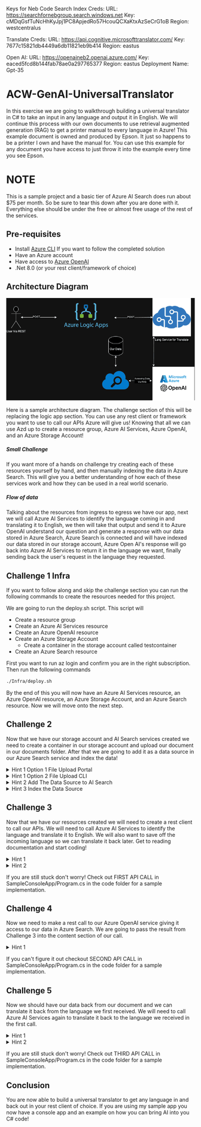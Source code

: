 Keys for Neb Code
Search Index Creds:
URL: https://searchfornebgroup.search.windows.net
Key: cMDqGsfTuNcHhKyJpj1PC8ApjedRo57HcouQCXaKtxAzSeCrG1oB
Region: westcentralus

Translate Creds:
URL: https://api.cognitive.microsofttranslator.com/
Key: 7677c15821db4449a6db11821eb9b414
Region: eastus

Open AI: 
URL: https://openaineb2.openai.azure.com/
Key: eaced5fcd8b144fab78ae0a297765377
Region: eastus
Deployment Name: Gpt-35


# ACW-GenAI-UniversalTranslator
In this exercise we are going to walkthrough building a universal translator in C# to take an input in any language and output it in English. We will continue this process with our own documents to use retrieval augmented generation (RAG) to get a printer manual to every language in Azure! This example document is owned and produced by Epson. It just so happens to be a printer I own and have the manual for. You can use this example for any document you have access to just throw it into the example every time you see Epson.

# NOTE
This is a sample project and a basic tier of Azure AI Search does run about $75 per month. So be sure to tear this down after you are done with it. Everything else should be under the free or almost free usage of the rest of the services.

## Pre-requisites
- Install [Azure CLI](https://learn.microsoft.com/en-us/cli/azure/get-started-with-azure-cli?WT.mc_id=AZ-MVP-5005115) If you want to follow the completed solution
- Have an Azure account
- Have access to [Azure OpenAI](https://learn.microsoft.com/en-us/azure/ai-services/openai/overview#how-do-i-get-access-to-azure-openai?WT.mc_id=AZ-MVP-5005115)
- .Net 8.0 (or your rest client/framework of choice)

## Architecture Diagram
![Architecture Diagram](Assets/Arch.png)

Here is a sample architecture diagram. The challenge section of this will be replacing the logic app section. You can use any rest client or framework you want to use to call our APIs Azure will give us! Knowing that all we can use Azd up to create a resource group, Azure AI Services, Azure OpenAI, and an Azure Storage Account! 

##### Small Challenge
If you want more of a hands on challenge try creating each of these resources yourself by hand, and then manually indexing the data in Azure Search. This will give you a better understanding of how each of these services work and how they can be used in a real world scenario.

##### Flow of data
Talking about the resources from ingress to egress we have our app, next we will call Azure AI Services to identify the language coming in and translating it to English, we then will take that output and send it to Azure OpenAI understand our question and generate a response with our data stored in Azure Search, Azure Search is connected and will have indexed our data stored in our storage account, Azure Open AI's response will go back into Azure AI Services to return it in the language we want, finally sending back the user's request in the language they requested.
## Challenge 1 Infra
If you want to follow along and skip the challenge section you can run the following commands to create the resources needed for this project. 

We are going to run the deploy.sh script. This script will
- Create a resource group
- Create an Azure AI Services resource
- Create an Azure OpenAI resource
- Create an Azure Storage Account
  - Create a container in the storage account called testcontainer
- Create an Azure Search resource

First you want to run az login and confirm you are in the right subscription. Then run the following commands
```bash
./Infra/deploy.sh
```

By the end of this you will now have an Azure AI Services resource, an Azure OpenAI resource, an Azure Storage Account, and an Azure Search resource. Now we will move onto the next step.

## Challenge 2
Now that we have our storage account and AI Search services created we need to create a container in our storage account and upload our document in our documents folder. After that we are going to add it as a data source in our Azure Search service and index the data!

<details><summary>Hint 1 Option 1 File Upload Portal</summary>

  ![Enter Container](Assets/Challenge1Hint1.png)
  ![Enter Container](Assets/Challenge1Hint2.png)
  
</details>

<details><summary>Hint 1 Option 2 File Upload CLI</summary>
Make sure you wap out with your details.

``` shell

    storageAccountKey=$(az storage account keys list --account-name mystorageaccount --query "[0].value" --output tsv)
    az storage blob upload --account-name mystorageaccount --account-key $storageAccountKey --container-name mycontainer --name myblob --type block --file ./Document/epsonManual.pdf --output table
  ```
  
</details>

<details><summary>Hint 2 Add The Data Source to AI Search</summary>

  ![Step1](Assets/Hint2/Step1.png)
  
  ![Step2](Assets/Hint2/Step2.png)

  ![Step1](Assets/Hint2/Step3.png)
  
  ![Step2](Assets/Hint2/Step4.png)


</details>

<details><summary>Hint 3 Index the Data Source</summary>


  ![Step1](Assets/Hint2/Step5.png)
  
  ![Step2](Assets/Hint2/Step6.png)

  ### Skip COG Service

  ![Step1](Assets/Hint2/Step7.png)
  
  ![Step2](Assets/Hint2/Step8.png)

</details>


## Challenge 3
Now that we have our resources created we will need to create a rest client to call our APIs. We will need to call Azure AI Services to identify the language and translate it to English. We will also want to save off the incoming language so we can translate it back later. Get to reading documentation and start coding!

<details><summary>Hint 1 </summary>

  Here is the docs for Azure AI Services specifically the [translate API.](https://learn.microsoft.com/en-us/azure/ai-services/translator/reference/v3-0-reference?WT.mc_id=AZ-MVP-5005115)
</details>

<details><summary>Hint 2</summary>

  ![Translate API](https://www.azurebarista.com/static/5532c4aa5fc87effedfea3e641d42eb6/12c06/TranslateAndSet.png)
</details>

If you are still stuck don't worry! Check out FIRST API CALL in SampleConsoleApp/Program.cs in the code folder for a sample implementation.

## Challenge 4
Now we need to make a rest call to our Azure OpenAI service giving it access to our data in Azure Search. We are going to pass the result from Challenge 3 into the content section of our call. 

<details><summary>Hint 1</summary>

  Here is the docs for Azure OpenAI specifically the [extensions API.](https://learn.microsoft.com/en-us/azure/ai-services/openai/reference?WT.mc_id=AZ-MVP-5005115#azure-ai-search)
</details>

If you can't figure it out checkout SECOND API CALL in SampleConsoleApp/Program.cs in the code folder for a sample implementation.

## Challenge 5
Now we should have our data back from our document and we can translate it back from the language we first received. We will need to call Azure AI Services again to translate it back to the language we received in the first call.

<details><summary>Hint 1 </summary>

  Here is the docs for Azure AI Services specifically the [translate API.](https://learn.microsoft.com/en-us/azure/ai-services/translator/reference/v3-0-reference?WT.mc_id=AZ-MVP-5005115)
</details>

<details><summary>Hint 2</summary>

  ![Translate API](https://www.azurebarista.com/static/5532c4aa5fc87effedfea3e641d42eb6/12c06/TranslateAndSet.png)
</details>

If you are still stuck don't worry! Check out THIRD API CALL in SampleConsoleApp/Program.cs in the code folder for a sample implementation.

## Conclusion
You are now able to build a universal translator to get any language in and back out in your rest client of choice. If you are using my sample app you now have a console app and an example on how you can bring AI into you C# code! 
